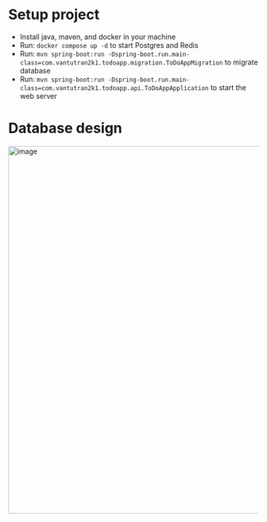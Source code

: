 # Setup project
- Install java, maven, and docker in your machine
- Run: `docker compose up -d` to start Postgres and Redis
- Run: `mvn spring-boot:run -Dspring-boot.run.main-class=com.vantutran2k1.todoapp.migration.ToDoAppMigration` to migrate database
- Run: `mvn spring-boot:run -Dspring-boot.run.main-class=com.vantutran2k1.todoapp.api.ToDoAppApplication` to start the web server

# Database design
<img width="738" alt="image" src="https://github.com/user-attachments/assets/d453ea4f-bc91-41e7-8b0c-b180a8cb5982" />

